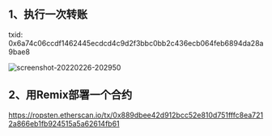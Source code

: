 ## 1、执行一次转账
txid: 0x6a74c06ccdf1462445ecdcd4c9d2f3bbc0bb2c436ecb064feb6894da28a9bae8

![screenshot-20220226-202950](https://user-images.githubusercontent.com/20521148/155843755-9ef41029-ec22-492c-86ce-53ac50113222.png)

## 2、用Remix部署一个合约
https://ropsten.etherscan.io/tx/0x889dbee42d912bcc52e810d751fffc8ea7212a866eb1fb924515a5a62614fb61
